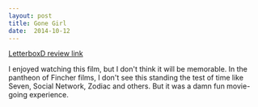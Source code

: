```yaml
---
layout: post
title: Gone Girl 
date:  2014-10-12 
---
```

 
[LetterboxD review link](http://letterboxd.com/samarthbhaskar/film/gone-girl/)

 I enjoyed watching this film, but I don't think it will be memorable. In the pantheon of Fincher films, I don't see this standing the test of time like Seven, Social Network, Zodiac and others. But it was a damn fun movie-going experience.
